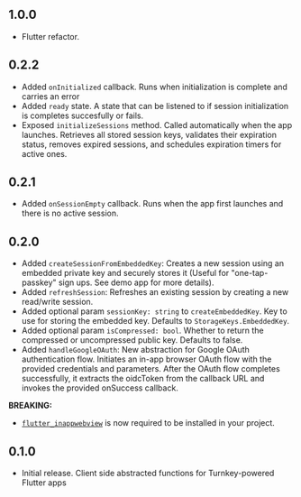 ## 1.0.0

 - Flutter refactor.

## 0.2.2

- Added `onInitialized` callback. Runs when initialization is complete and carries an error
- Added `ready` state. A state that can be listened to if session initialization is completes succesfully or fails.
- Exposed `initializeSessions` method. Called automatically when the app launches. Retrieves all stored session keys, validates their expiration status, removes expired sessions, and schedules expiration timers for active ones.

## 0.2.1

- Added `onSessionEmpty` callback. Runs when the app first launches and there is no active session.

## 0.2.0

- Added `createSessionFromEmbeddedKey`: Creates a new session using an embedded private key and securely stores it (Useful for "one-tap-passkey" sign ups. See demo app for more details).
- Added `refreshSession`: Refreshes an existing session by creating a new read/write session.
- Added optional param `sessionKey: string` to `createEmbeddedKey`. Key to use for storing the embedded key. Defaults to `StorageKeys.EmbeddedKey`.
- Added optional param `isCompressed: bool`. Whether to return the compressed or uncompressed public key. Defaults to false.
- Added `handleGoogleOAuth`: New abstraction for Google OAuth authentication flow. Initiates an in-app browser OAuth flow with the provided credentials and parameters. After the OAuth flow completes successfully, it extracts the oidcToken from the callback URL and invokes the provided onSuccess callback.

**BREAKING:**

- [`flutter_inappwebview`](https://pub.dev/packages/flutter_inappwebview) is now required to be installed in your project.

## 0.1.0

- Initial release. Client side abstracted functions for Turnkey-powered Flutter apps
